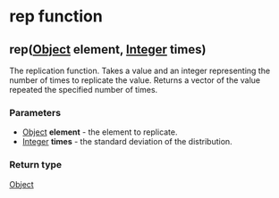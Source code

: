 rep function
============
rep([Object](../types/Object.md) **element**, [Integer](../types/Integer.md) **times**)
---------------------------------------------------------------------------------------

The replication function. Takes a value and an integer representing the number of times to replicate the value. Returns a vector of the value repeated the specified number of times.

### Parameters

- [Object](../types/Object.md) **element** - the element to replicate.
- [Integer](../types/Integer.md) **times** - the standard deviation of the distribution.

### Return type

[Object](../types/Object.md)



